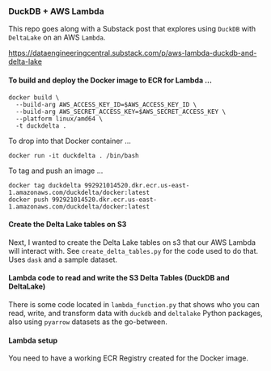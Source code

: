 ### DuckDB + AWS Lambda

This repo goes along with a Substack post that explores using
`DuckDB` with `DeltaLake` on an AWS `Lambda`.

https://dataengineeringcentral.substack.com/p/aws-lambda-duckdb-and-delta-lake

#### To build and deploy the Docker image to ECR for Lambda ...
```
docker build \
  --build-arg AWS_ACCESS_KEY_ID=$AWS_ACCESS_KEY_ID \
  --build-arg AWS_SECRET_ACCESS_KEY=$AWS_SECRET_ACCESS_KEY \
  --platform linux/amd64 \
  -t duckdelta .
```

To drop into that Docker container ...
```
docker run -it duckdelta . /bin/bash
```

To tag and push an image ...
```
docker tag duckdelta 992921014520.dkr.ecr.us-east-1.amazonaws.com/duckdelta/docker:latest
docker push 992921014520.dkr.ecr.us-east-1.amazonaws.com/duckdelta/docker:latest
```

#### Create the Delta Lake tables on S3
Next, I wanted to create the Delta Lake tables on s3 that 
our AWS Lambda will interact with. See `create_delta_tables.py` for
the code used to do that. Uses `dask` and a sample dataset.


#### Lambda code to read and write the S3 Delta Tables (DuckDB and DeltaLake)
There is some code located in `lambda_function.py` that shows who you can
read, write, and transform data with `duckdb` and `deltalake` Python packages,
also using `pyarrow` datasets as the go-between.

#### Lambda setup
You need to have a working ECR Registry created for the Docker image.

